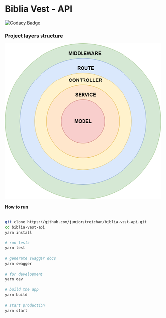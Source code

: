 # Biblia Vest - API
[![Codacy Badge](https://api.codacy.com/project/badge/Grade/dd8304f3c25d429aa1a7e26f2750aad9)](https://www.codacy.com/app/juniorstreichan/biblia-vest-api?utm_source=github.com&amp;utm_medium=referral&amp;utm_content=juniorstreichan/biblia-vest-api&amp;utm_campaign=Badge_Grade)
### Project layers structure
![Architecture](/architecture.png)

**How to run**
```sh

git clone https://github.com/juniorstreichan/biblia-vest-api.git
cd biblia-vest-api
yarn install

# run tests
yarn test

# generate swagger docs
yarn swagger

# for development
yarn dev

# build the app
yarn build

# start production 
yarn start

```
